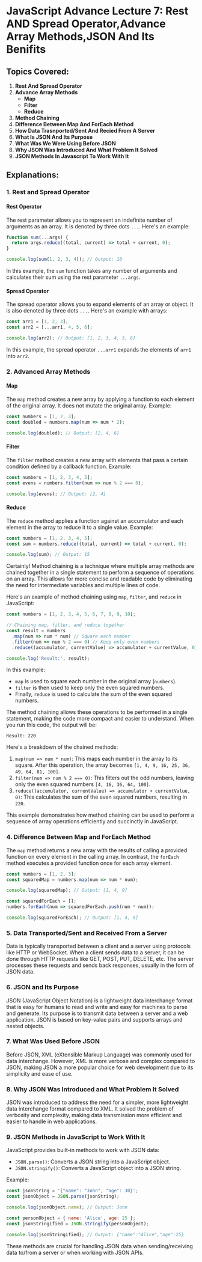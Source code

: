 # JavaScript Advance Lecture 7: Rest AND Spread Operator,Advance Array Methods,JSON And Its Benifits

## Topics Covered:

1. **Rest And Spread Operator**
2. **Advance Array Methods**
    - **Map**
    - **Filter**
    - **Reduce**
3. **Method Chaining**
4. **Difference Between Map And ForEach Method**
5. **How Data Trasnported/Sent And Recied From A Server**
6. **What Is JSON And Its Purpose**
7. **What Was We Were Using Before JSON**
8. **Why JSON Was Introduced And What Problem It Solved**
9. **JSON Methods In Javascript To Work With It**

## Explanations:

### 1. Rest and Spread Operator

#### Rest Operator
The rest parameter allows you to represent an indefinite number of arguments as an array. It is denoted by three dots `...`. Here's an example:

```javascript
function sum(...args) {
  return args.reduce((total, current) => total + current, 0);
}

console.log(sum(1, 2, 3, 4)); // Output: 10
```

In this example, the `sum` function takes any number of arguments and calculates their sum using the rest parameter `...args`.

#### Spread Operator
The spread operator allows you to expand elements of an array or object. It is also denoted by three dots `...`. Here's an example with arrays:

```javascript
const arr1 = [1, 2, 3];
const arr2 = [...arr1, 4, 5, 6];

console.log(arr2); // Output: [1, 2, 3, 4, 5, 6]
```

In this example, the spread operator `...arr1` expands the elements of `arr1` into `arr2`.

### 2. Advanced Array Methods

#### Map
The `map` method creates a new array by applying a function to each element of the original array. It does not mutate the original array. Example:

```javascript
const numbers = [1, 2, 3];
const doubled = numbers.map(num => num * 2);

console.log(doubled); // Output: [2, 4, 6]
```

#### Filter
The `filter` method creates a new array with elements that pass a certain condition defined by a callback function. Example:

```javascript
const numbers = [1, 2, 3, 4, 5];
const evens = numbers.filter(num => num % 2 === 0);

console.log(evens); // Output: [2, 4]
```

#### Reduce
The `reduce` method applies a function against an accumulator and each element in the array to reduce it to a single value. Example:

```javascript
const numbers = [1, 2, 3, 4, 5];
const sum = numbers.reduce((total, current) => total + current, 0);

console.log(sum); // Output: 15
```

Certainly! Method chaining is a technique where multiple array methods are chained together in a single statement to perform a sequence of operations on an array. This allows for more concise and readable code by eliminating the need for intermediate variables and multiple lines of code.

Here's an example of method chaining using `map`, `filter`, and `reduce` in JavaScript:

```javascript
const numbers = [1, 2, 3, 4, 5, 6, 7, 8, 9, 10];

// Chaining map, filter, and reduce together
const result = numbers
  .map(num => num * num) // Square each number
  .filter(num => num % 2 === 0) // Keep only even numbers
  .reduce((accumulator, currentValue) => accumulator + currentValue, 0); // Calculate sum

console.log('Result:', result);
```

In this example:

- `map` is used to square each number in the original array (`numbers`).
- `filter` is then used to keep only the even squared numbers.
- Finally, `reduce` is used to calculate the sum of the even squared numbers.

The method chaining allows these operations to be performed in a single statement, making the code more compact and easier to understand. When you run this code, the output will be:

```
Result: 220
```

Here's a breakdown of the chained methods:

1. `map(num => num * num)`: This maps each number in the array to its square. After this operation, the array becomes `[1, 4, 9, 16, 25, 36, 49, 64, 81, 100]`.
2. `filter(num => num % 2 === 0)`: This filters out the odd numbers, leaving only the even squared numbers `[4, 16, 36, 64, 100]`.
3. `reduce((accumulator, currentValue) => accumulator + currentValue, 0)`: This calculates the sum of the even squared numbers, resulting in `220`.

This example demonstrates how method chaining can be used to perform a sequence of array operations efficiently and succinctly in JavaScript.

### 4. Difference Between Map and ForEach Method

The `map` method returns a new array with the results of calling a provided function on every element in the calling array. In contrast, the `forEach` method executes a provided function once for each array element.

```javascript
const numbers = [1, 2, 3];
const squaredMap = numbers.map(num => num * num);

console.log(squaredMap); // Output: [1, 4, 9]

const squaredForEach = [];
numbers.forEach(num => squaredForEach.push(num * num));

console.log(squaredForEach); // Output: [1, 4, 9]
```

### 5. Data Transported/Sent and Received From a Server

Data is typically transported between a client and a server using protocols like HTTP or WebSocket. When a client sends data to a server, it can be done through HTTP requests like GET, POST, PUT, DELETE, etc. The server processes these requests and sends back responses, usually in the form of JSON data.

### 6. JSON and Its Purpose

JSON (JavaScript Object Notation) is a lightweight data interchange format that is easy for humans to read and write and easy for machines to parse and generate. Its purpose is to transmit data between a server and a web application. JSON is based on key-value pairs and supports arrays and nested objects.

### 7. What Was Used Before JSON

Before JSON, XML (eXtensible Markup Language) was commonly used for data interchange. However, XML is more verbose and complex compared to JSON, making JSON a more popular choice for web development due to its simplicity and ease of use.

### 8. Why JSON Was Introduced and What Problem It Solved

JSON was introduced to address the need for a simpler, more lightweight data interchange format compared to XML. It solved the problem of verbosity and complexity, making data transmission more efficient and easier to handle in web applications.

### 9. JSON Methods in JavaScript to Work With It

JavaScript provides built-in methods to work with JSON data:

- `JSON.parse()`: Converts a JSON string into a JavaScript object.
- `JSON.stringify()`: Converts a JavaScript object into a JSON string.

Example:

```javascript
const jsonString = '{"name": "John", "age": 30}';
const jsonObject = JSON.parse(jsonString);

console.log(jsonObject.name); // Output: John

const personObject = { name: 'Alice', age: 25 };
const jsonStringified = JSON.stringify(personObject);

console.log(jsonStringified); // Output: {"name":"Alice","age":25}
```

These methods are crucial for handling JSON data when sending/receiving data to/from a server or when working with JSON APIs.